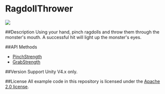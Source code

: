 RagdollThrower
=====

<img src="https://leapmotion-leapdev-production.s3.amazonaws.com/uploads/library/thumbnail_image/51496b87-b9ba-4184-a581-510debcb6ca6.jpg">

##Description
Using your hand, pinch ragdolls and throw them through the monster's mouth. A successful hit will light up the monster's eyes.

##API Methods
* [PinchStrength](https://developer.leapmotion.com/documentation/skeletal/csharp/api/Leap.Hand.html#pinchStrength)
* [GrabStrength](https://developer.leapmotion.com/documentation/skeletal/csharp/api/Leap.Hand.html#grabStrength)

##Version Support
Unity V4.x only. 

##License
All example code in this repository is licensed under the [Apache 2.0 license](http://www.apache.org/licenses/LICENSE-2.0.html).
